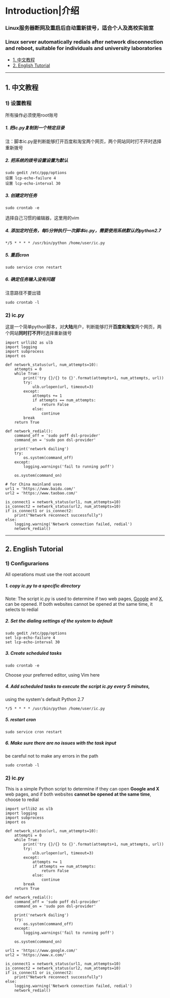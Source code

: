 # Introduction|介绍

### Linux服务器断网及重启后自动重新拨号，适合个人及高校实验室
### Linux server automatically redials after network disconnection and reboot, suitable for individuals and university laboratories

- [1. 中文教程](#1-设置教程)
- [2. English Tutorial](#2-english-tutorial)

---

## 1. 中文教程

### 1) 设置教程
所有操作必须使用root账号


##### 1. 把ic.py复制到一个特定目录
注：脚本ic.py是判断能够打开百度和淘宝两个网页，两个网站同时打不开时选择重新拨号

##### 2. 把系统的拨号设置设置为默认
```
sudo gedit /etc/ppp/options
设置 lcp-echo-failure 4
设置 lcp-echo-interval 30
```

##### 3. 创建定时任务 
```
sudo crontab -e
```
选择自己习惯的编辑器，这里用的vim

##### 4. 添加定时任务，每5分钟执行一次脚本ic.py，需要使用系统默认的python2.7
```
*/5 * * * * /usr/bin/python /home/user/ic.py
```

##### 5. 重启cron
```
sudo service cron restart
```

##### 6. 确定任务输入没有问题
注意路径不要出错
```
sudo crontab -l
```

### 2) ic.py
这是一个简单python脚本，对**大陆**用户，判断能够打开**百度和淘宝**两个网页，两个网站**同时打不开**时选择重新拨号

```
import urllib2 as ulb
import logging
import subprocess
import os

def network_status(url, num_attempts=10):
    attempts = 0
    while True:
        print('try {}/{} to {}'.format(attempts+1, num_attempts, url))
        try:
            ulb.urlopen(url, timeout=3)
        except:
            attempts += 1
            if attempts == num_attempts:
                return False
            else:
                continue
        break
    return True

def network_redial():
    command_off = 'sudo poff dsl-provider'
    command_on = 'sudo pon dsl-provider'

    print('network dailing')
    try:
        os.system(command_off)
    except:
        logging.warnings('fail to running poff')

    os.system(command_on)

# for China mainland uses
url1 = 'https://www.baidu.com/'
url2 = 'https://www.taobao.com/'

is_connect1 = network_status(url1, num_attempts=10)
is_connect2 = network_status(url2, num_attempts=10)
if is_connect1 or is_connect2:
    print("Network reconnect successfully")
else:
    logging.warning('Network connection failed, redial')
    network_redial()
```

---


## 2. English Tutorial

### 1) Configurarions
All operations must use the root account


##### 1. copy ic.py to a specific directory
Note: The script ic.py is used to determine if two web pages, [Google](https://www.google.com/) and [X](https://x.com/), can be opened. If both websites cannot be opened at the same time, it selects to redial

##### 2. Set the dialing settings of the system to default
```
sudo gedit /etc/ppp/options
set lcp-echo-failure 4
set lcp-echo-interval 30
```

##### 3. Create scheduled tasks
```
sudo crontab -e
```
Choose your preferred editor, using Vim here

##### 4. Add scheduled tasks to execute the script ic.py every 5 minutes,
using the system's default Python 2.7
```
*/5 * * * * /usr/bin/python /home/user/ic.py
```

##### 5. restart cron
```
sudo service cron restart
```

##### 6. Make sure there are no issues with the task input
be careful not to make any errors in the path
```
sudo crontab -l
```

### 2) ic.py
This is a simple Python script to determine if they can open **Google and X** web pages, and if both websites **cannot be opened at the same time**, choose to redial

```
import urllib2 as ulb
import logging
import subprocess
import os

def network_status(url, num_attempts=10):
    attempts = 0
    while True:
        print('try {}/{} to {}'.format(attempts+1, num_attempts, url))
        try:
            ulb.urlopen(url, timeout=3)
        except:
            attempts += 1
            if attempts == num_attempts:
                return False
            else:
                continue
        break
    return True

def network_redial():
    command_off = 'sudo poff dsl-provider'
    command_on = 'sudo pon dsl-provider'

    print('network dailing')
    try:
        os.system(command_off)
    except:
        logging.warnings('fail to running poff')

    os.system(command_on)

url1 = 'https://www.google.com/'
url2 = 'https://www.x.com/'

is_connect1 = network_status(url1, num_attempts=10)
is_connect2 = network_status(url2, num_attempts=10)
if is_connect1 or is_connect2:
    print("Network reconnect successfully")
else:
    logging.warning('Network connection failed, redial')
    network_redial()
```


